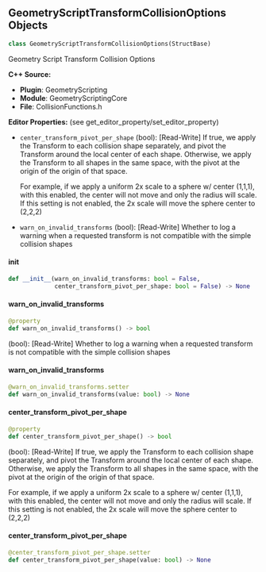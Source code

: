 ## GeometryScriptTransformCollisionOptions Objects

```python
class GeometryScriptTransformCollisionOptions(StructBase)
```

Geometry Script Transform Collision Options

**C++ Source:**

- **Plugin**: GeometryScripting
- **Module**: GeometryScriptingCore
- **File**: CollisionFunctions.h

**Editor Properties:** (see get_editor_property/set_editor_property)

- ``center_transform_pivot_per_shape`` (bool):  [Read-Write] If true, we apply the Transform to each collision shape separately, and pivot the Transform around the local center of each shape.
  Otherwise, we apply the Transform to all shapes in the same space, with the pivot at the origin of the origin of that space.

  For example, if we apply a uniform 2x scale to a sphere w/ center (1,1,1), with this enabled, the center will not move and only the radius will scale.
  If this setting is not enabled, the 2x scale will move the sphere center to (2,2,2)
- ``warn_on_invalid_transforms`` (bool):  [Read-Write] Whether to log a warning when a requested transform is not compatible with the simple collision shapes

<a id="unreal.GeometryScriptTransformCollisionOptions.__init__"></a>

#### __init__

```python
def __init__(warn_on_invalid_transforms: bool = False,
             center_transform_pivot_per_shape: bool = False) -> None
```

<a id="unreal.GeometryScriptTransformCollisionOptions.warn_on_invalid_transforms"></a>

#### warn_on_invalid_transforms

```python
@property
def warn_on_invalid_transforms() -> bool
```

(bool):  [Read-Write] Whether to log a warning when a requested transform is not compatible with the simple collision shapes

<a id="unreal.GeometryScriptTransformCollisionOptions.warn_on_invalid_transforms"></a>

#### warn_on_invalid_transforms

```python
@warn_on_invalid_transforms.setter
def warn_on_invalid_transforms(value: bool) -> None
```

<a id="unreal.GeometryScriptTransformCollisionOptions.center_transform_pivot_per_shape"></a>

#### center_transform_pivot_per_shape

```python
@property
def center_transform_pivot_per_shape() -> bool
```

(bool):  [Read-Write] If true, we apply the Transform to each collision shape separately, and pivot the Transform around the local center of each shape.
Otherwise, we apply the Transform to all shapes in the same space, with the pivot at the origin of the origin of that space.

For example, if we apply a uniform 2x scale to a sphere w/ center (1,1,1), with this enabled, the center will not move and only the radius will scale.
If this setting is not enabled, the 2x scale will move the sphere center to (2,2,2)

<a id="unreal.GeometryScriptTransformCollisionOptions.center_transform_pivot_per_shape"></a>

#### center_transform_pivot_per_shape

```python
@center_transform_pivot_per_shape.setter
def center_transform_pivot_per_shape(value: bool) -> None
```

<a id="unreal.GeometryScriptConvexHullOptions"></a>